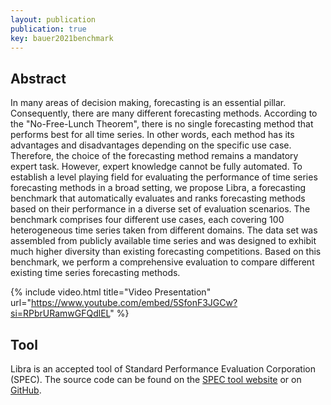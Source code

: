 ```yaml
---
layout: publication
publication: true
key: bauer2021benchmark
---
```


## Abstract
In many areas of decision making, forecasting is an essential pillar. Consequently, there are many different forecasting methods. According to the "No-Free-Lunch Theorem", there is no single forecasting method that performs best for all time series. In other words, each method has its advantages and disadvantages depending on the specific use case. Therefore, the choice of the forecasting method remains a mandatory expert task. However, expert knowledge cannot be fully automated. To establish a level playing field for evaluating the performance of time series forecasting methods in a broad setting, we propose Libra, a forecasting benchmark that automatically evaluates and ranks forecasting methods based on their performance in a diverse set of evaluation scenarios. The benchmark comprises four different use cases, each covering 100 heterogeneous time series taken from different domains. The data set was assembled from publicly available time series and was designed to exhibit much higher diversity than existing forecasting competitions. Based on this benchmark, we perform a comprehensive evaluation to compare different existing time series forecasting methods.

{% include video.html title="Video Presentation" url="https://www.youtube.com/embed/5SfonF3JGCw?si=RPbrURamwGFQdlEL" %}

## Tool
Libra is an accepted tool of Standard Performance Evaluation Corporation (SPEC). The source code can be found on the [SPEC tool website](https://research.spec.org/tools/overview/libra/) or on [GitHub](https://github.com/DescartesResearch/ForecastBenchmark). 